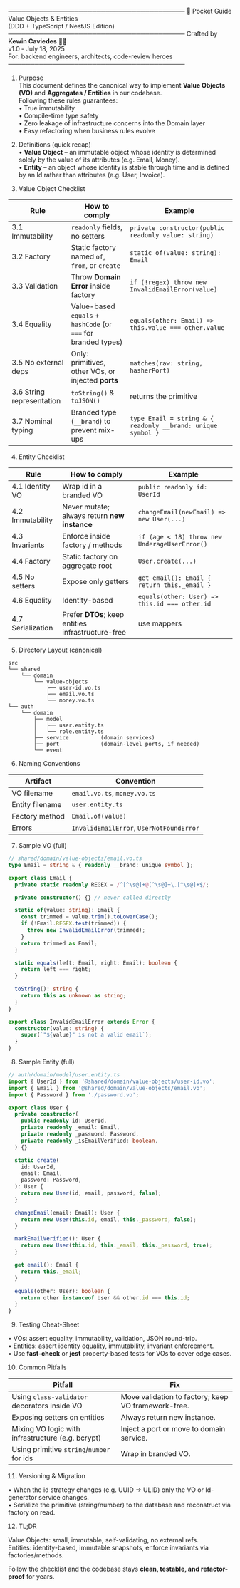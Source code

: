────────────────────────────────────────
📘 Pocket Guide  
Value Objects & Entities  
(DDD + TypeScript / NestJS Edition)
────────────────────────────────────────
Crafted by **Kewin Caviedes** 🧑‍💻  
v1.0 ‑ July 18, 2025  
For: backend engineers, architects, code-review heroes  
────────────────────────────────────────

1. Purpose  
This document defines the canonical way to implement **Value Objects (VO)** and **Aggregates / Entities** in our codebase.  
Following these rules guarantees:  
• True immutability  
• Compile-time type safety  
• Zero leakage of infrastructure concerns into the Domain layer  
• Easy refactoring when business rules evolve  

2. Definitions (quick recap)  
• **Value Object** – an immutable object whose identity is determined solely by the value of its attributes (e.g. Email, Money).  
• **Entity** – an object whose identity is stable through time and is defined by an Id rather than attributes (e.g. User, Invoice).  

3. Value Object Checklist  

| Rule | How to comply | Example |
|---|---|---|
| 3.1 Immutability | `readonly` fields, no setters | `private constructor(public readonly value: string)` |
| 3.2 Factory | Static factory named `of`, `from`, or `create` | `static of(value: string): Email` |
| 3.3 Validation | Throw **Domain Error** inside factory | `if (!regex) throw new InvalidEmailError(value)` |
| 3.4 Equality | Value-based `equals` + `hashCode` (or `===` for branded types) | `equals(other: Email) => this.value === other.value` |
| 3.5 No external deps | Only: primitives, other VOs, or injected **ports** | `matches(raw: string, hasherPort)` |
| 3.6 String representation | `toString()` & `toJSON()` | returns the primitive |
| 3.7 Nominal typing | Branded type (`__brand`) to prevent mix-ups | `type Email = string & { readonly __brand: unique symbol }` |

4. Entity Checklist  

| Rule | How to comply | Example |
|---|---|---|
| 4.1 Identity VO | Wrap id in a branded VO | `public readonly id: UserId` |
| 4.2 Immutability | Never mutate; always return **new instance** | `changeEmail(newEmail) => new User(...)` |
| 4.3 Invariants | Enforce inside factory / methods | `if (age < 18) throw new UnderageUserError()` |
| 4.4 Factory | Static factory on aggregate root | `User.create(...)` |
| 4.5 No setters | Expose only getters | `get email(): Email { return this._email }` |
| 4.6 Equality | Identity-based | `equals(other: User) => this.id === other.id` |
| 4.7 Serialization | Prefer **DTOs**; keep entities infrastructure-free | use mappers |

5. Directory Layout (canonical)

```
src
└── shared
    └── domain
        └── value-objects
            ├── user-id.vo.ts
            ├── email.vo.ts
            └── money.vo.ts
└── auth
    └── domain
        ├── model
        │   ├── user.entity.ts
        │   └── role.entity.ts
        ├── service          (domain services)
        ├── port             (domain-level ports, if needed)
        └── event
```

6. Naming Conventions  

| Artifact | Convention |
|---|---|
| VO filename | `email.vo.ts`, `money.vo.ts` |
| Entity filename | `user.entity.ts` |
| Factory method | `Email.of(value)` |
| Errors | `InvalidEmailError`, `UserNotFoundError` |

7. Sample VO (full)

```ts
// shared/domain/value-objects/email.vo.ts
type Email = string & { readonly __brand: unique symbol };

export class Email {
  private static readonly REGEX = /^[^\s@]+@[^\s@]+\.[^\s@]+$/;

  private constructor() {} // never called directly

  static of(value: string): Email {
    const trimmed = value.trim().toLowerCase();
    if (!Email.REGEX.test(trimmed)) {
      throw new InvalidEmailError(trimmed);
    }
    return trimmed as Email;
  }

  static equals(left: Email, right: Email): boolean {
    return left === right;
  }

  toString(): string {
    return this as unknown as string;
  }
}

export class InvalidEmailError extends Error {
  constructor(value: string) {
    super(`"${value}" is not a valid email`);
  }
}
```

8. Sample Entity (full)

```ts
// auth/domain/model/user.entity.ts
import { UserId } from '@shared/domain/value-objects/user-id.vo';
import { Email } from '@shared/domain/value-objects/email.vo';
import { Password } from './password.vo';

export class User {
  private constructor(
    public readonly id: UserId,
    private readonly _email: Email,
    private readonly _password: Password,
    private readonly _isEmailVerified: boolean,
  ) {}

  static create(
    id: UserId,
    email: Email,
    password: Password,
  ): User {
    return new User(id, email, password, false);
  }

  changeEmail(email: Email): User {
    return new User(this.id, email, this._password, false);
  }

  markEmailVerified(): User {
    return new User(this.id, this._email, this._password, true);
  }

  get email(): Email {
    return this._email;
  }

  equals(other: User): boolean {
    return other instanceof User && other.id === this.id;
  }
}
```

9. Testing Cheat-Sheet  

• VOs: assert equality, immutability, validation, JSON round-trip.  
• Entities: assert identity equality, immutability, invariant enforcement.  
• Use **fast-check** or **jest** property-based tests for VOs to cover edge cases.

10. Common Pitfalls  

| Pitfall | Fix |
|---|---|
| Using `class-validator` decorators inside VO | Move validation to factory; keep VO framework-free. |
| Exposing setters on entities | Always return new instance. |
| Mixing VO logic with infrastructure (e.g. bcrypt) | Inject a port or move to domain service. |
| Using primitive `string`/`number` for ids | Wrap in branded VO. |

11. Versioning & Migration  

• When the id strategy changes (e.g. UUID → ULID) only the VO or Id-generator service changes.  
• Serialize the primitive (string/number) to the database and reconstruct via factory on read.  

12. TL;DR  

Value Objects: small, immutable, self-validating, no external refs.  
Entities: identity-based, immutable snapshots, enforce invariants via factories/methods.  

Follow the checklist and the codebase stays **clean, testable, and refactor-proof** for years.